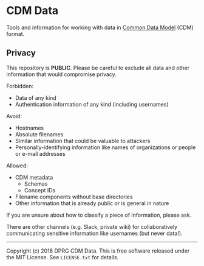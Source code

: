 CDM Data
========


Tools and information for working with data in [Common Data Model](
https://github.com/OHDSI/CommonDataModel) (CDM) format.


Privacy
-------

This repository is **PUBLIC**.  Please be careful to exclude all data
and other information that would compromise privacy.

Forbidden:

* Data of any kind
* Authentication information of any kind (including usernames)

Avoid:

* Hostnames
* Absolute filenames
* Similar information that could be valuable to attackers
* Personally-identifying information like names of organizations or
  people or e-mail addresses

Allowed:

* CDM metadata
  * Schemas
  * Concept IDs
* Filename components without base directories
* Other information that is already public or is general in nature

If you are unsure about how to classify a piece of information, please
ask.

There are other channels (e.g. Slack, private wiki) for collaboratively
communicating sensitive information like usernames (but never data!).


-----

Copyright (c) 2018 DPRG CDM Data.  This is free software released under
the MIT License.  See `LICENSE.txt` for details.
